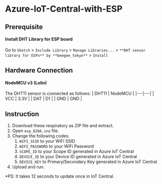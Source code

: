 # Azure-IoT-Central-with-ESP

## Prerequisite 
#### Install DHT Library for ESP board

Go to `Sketch` > `Include Library` > `Manage Libraries...` > `**DHT sensor library for ESPx** by **beegee_tokyo**` > `Install`

## Hardware Connection
#### NodeMCU v3 (Lolin)

The DHT11 sensor is connected as follows:
| DHT11 | NodeMCU |
|---|---|
| VCC | 3.3V |
| DAT | D1 |
| GND | GND |

## Instruction
1. Download these respiratory as ZIP file and extract.
2. Open `esp_8266.ino` file.
3. Change the following codes.
   1. `WIFI_SSID` to your WiFi SSID
   2. `WIFI_PASSWORD` to your WiFi Password
   3. `SCOPE_ID` to your Scope ID generated in Azure IoT Central
   4. `DEVICE_ID` to your Device ID generated in Azure IoT Central
   5. `DEVICE_KEY` to Primary/Secondary Key generated in Azure IoT Central
4. Upload and run.

*PS: It takes 12 seconds to update once in IoT Central.
